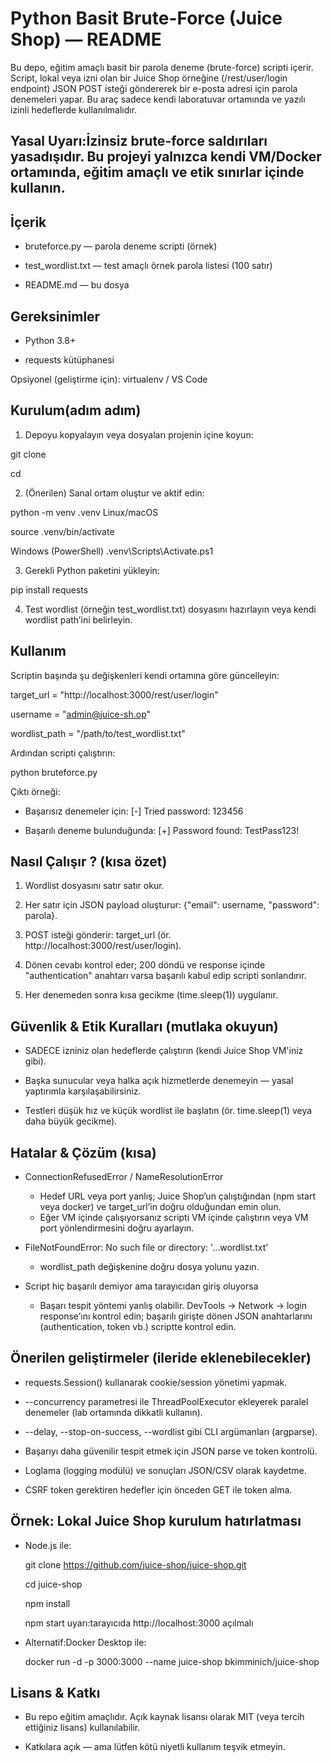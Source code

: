 
# Python Basit Brute-Force (Juice Shop) — README

Bu depo, eğitim amaçlı basit bir parola deneme (brute-force) scripti içerir. Script, lokal veya izni olan bir Juice Shop örneğine (/rest/user/login endpoint) JSON POST isteği göndererek bir e-posta adresi için parola denemeleri yapar. Bu araç sadece kendi laboratuvar ortamında ve yazılı izinli hedeflerde kullanılmalıdır.



## Yasal Uyarı:İzinsiz brute-force saldırıları yasadışıdır. Bu projeyi yalnızca kendi VM/Docker ortamında, eğitim amaçlı ve etik sınırlar içinde kullanın.



  
## İçerik 
* bruteforce.py — parola deneme scripti (örnek)

 * test_wordlist.txt — test amaçlı örnek parola listesi (100 satır)

* README.md — bu dosya
## Gereksinimler
* Python 3.8+

* requests kütüphanesi

Opsiyonel (geliştirme için): virtualenv / VS Code
## Kurulum(adım adım)
1. Depoyu kopyalayın veya dosyaları projenin içine koyun:

git clone <repo-url>

cd <repo-folder>

2. (Önerilen) Sanal ortam oluştur ve aktif edin:

python -m venv .venv
 Linux/macOS

source .venv/bin/activate

 Windows (PowerShell)
.venv\Scripts\Activate.ps1

3. Gerekli Python paketini yükleyin:

pip install requests

4. Test wordlist (örneğin test_wordlist.txt) dosyasını hazırlayın veya kendi wordlist path’ini belirleyin.







  
## Kullanım
Scriptin başında şu değişkenleri kendi ortamına göre güncelleyin:

target_url = "http://localhost:3000/rest/user/login"

username = "admin@juice-sh.op"

wordlist_path = "/path/to/test_wordlist.txt"

Ardından scripti çalıştırın:

python bruteforce.py

Çıktı örneği:

* Başarısız denemeler için: [-] Tried password: 123456

* Başarılı deneme bulunduğunda: [+] Password found: TestPass123!



## Nasıl Çalışır ? (kısa özet)

1. Wordlist dosyasını satır satır okur.

2. Her satır için JSON payload oluşturur: {"email": username, "password": parola}.

3. POST isteği gönderir: target_url (ör. http://localhost:3000/rest/user/login).

4. Dönen cevabı kontrol eder; 200 döndü ve response içinde "authentication" anahtarı varsa başarılı kabul edip scripti sonlandırır.

5. Her denemeden sonra kısa gecikme (time.sleep(1)) uygulanır.
## Güvenlik & Etik Kuralları (mutlaka okuyun)
* SADECE izniniz olan hedeflerde çalıştırın (kendi Juice Shop VM'iniz gibi).

* Başka sunucular veya halka açık hizmetlerde denemeyin — yasal yaptırımla karşılaşabilirsiniz.

* Testleri düşük hız ve küçük wordlist ile başlatın (ör. time.sleep(1) veya daha büyük gecikme).
## Hatalar & Çözüm (kısa)
* ConnectionRefusedError / NameResolutionError
  * Hedef URL veya port yanlış; Juice Shop’un çalıştığından (npm start veya docker) ve target_url’in doğru olduğundan emin olun.
  * Eğer VM içinde çalışıyorsanız scripti VM içinde çalıştırın veya VM port   yönlendirmesini doğru ayarlayın. 

* FileNotFoundError: No such file or directory: '...wordlist.txt'

  * wordlist_path değişkenine doğru dosya yolunu yazın.

* Script hiç başarılı demiyor ama tarayıcıdan giriş oluyorsa

   * Başarı tespit yöntemi yanlış olabilir. DevTools → Network → login     response’ını kontrol edin; başarılı girişte dönen JSON anahtarlarını  (authentication, token vb.) scriptte kontrol edin.
   
## Önerilen geliştirmeler (ileride eklenebilecekler)
* requests.Session() kullanarak cookie/session yönetimi yapmak.

* --concurrency parametresi ile ThreadPoolExecutor ekleyerek paralel denemeler (lab ortamında dikkatli kullanın).

* --delay, --stop-on-success, --wordlist gibi CLI argümanları (argparse).

* Başarıyı daha güvenilir tespit etmek için JSON parse ve token kontrolü.

* Loglama (logging modülü) ve sonuçları JSON/CSV olarak kaydetme.

* CSRF token gerektiren hedefler için önceden GET ile token alma.
## Örnek: Lokal Juice Shop kurulum hatırlatması
* Node.js ile:
  
  git clone https://github.com/juice-shop/juice-shop.git

  cd juice-shop

  npm install

  npm start
  uyarı:tarayıcıda http://localhost:3000 açılmalı

* Alternatif:Docker Desktop ile:

  docker run -d -p 3000:3000 --name juice-shop bkimminich/juice-shop


## Lisans & Katkı
* Bu repo eğitim amaçlıdır. Açık kaynak lisansı olarak MIT (veya tercih ettiğiniz lisans) kullanılabilir.

* Katkılara açık — ama lütfen kötü niyetli kullanım teşvik etmeyin.